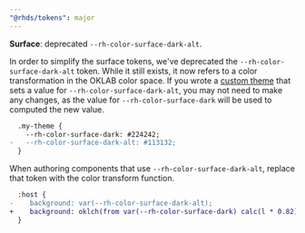 ```yaml
---
"@rhds/tokens": major
---
```

**Surface**: deprecated `--rh-color-surface-dark-alt`.

In order to simplify the surface tokens, we've deprecated the 
`--rh-color-surface-dark-alt` token. While it still exists, it now refers to a color 
transformation in the OKLAB color space. If you wrote a [custom 
theme](https://ux.redhat.com/theming/customizing/) that sets a value for 
`--rh-color-surface-dark-alt`, you may not need to make any changes, as the value for `--rh-color-surface-dark`
will be used to computed the new value.

```diff
  .my-theme {
    --rh-color-surface-dark: #224242;
-   --rh-color-surface-dark-alt: #113132;
  }
```

When authoring components that use `--rh-color-surface-dark-alt`,
replace that token with the color transform function.

```diff
  :host {
-    background: var(--rh-color-surface-dark-alt);
+    background: oklch(from var(--rh-color-surface-dark) calc(l * 0.82) c h);
  }
```

